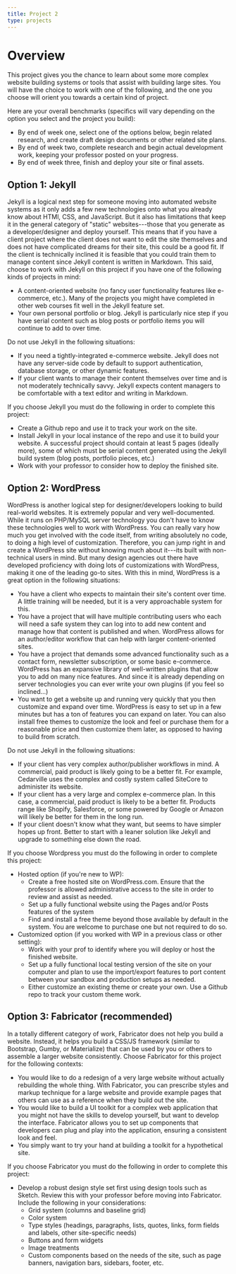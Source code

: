 ```yaml
---
title: Project 2
type: projects
---
```

# Overview

This project gives you the chance to learn about some more complex website building systems or tools that assist with building large sites.
You will have the choice to work with one of the following, and the one you choose will orient you towards a certain kind of project.

Here are your overall benchmarks (specifics will vary depending on the option you select and the project you build):

* By end of week one, select one of the options below, begin related research, and create draft design documents or other related site plans.
* By end of week two, complete research and begin actual development work, keeping your professor posted on your progress.
* By end of week three, finish and deploy your site or final assets.

## Option 1: Jekyll

Jekyll is a logical next step for someone moving into automated website systems as it only adds a few new technologies onto what you already know about HTMl, CSS, and JavaScript. But it also has limitations that keep it in the general category of "static" websites---those that you generate as a developer/designer and deploy yourself.
This means that if you have a client project where the client does not want to edit the site themselves and does not have complicated dreams for their site, this could be a good fit. If the client is technically inclined it is feasible that you could train them to manage content since Jekyll content is written in Markdown. This said, choose to work with Jekyll on this project if you have one of the following kinds of projects in mind:

* A content-oriented website (no fancy user functionality features like e-commerce, etc.). Many of the projects you might have completed in other web courses fit well in the Jekyll feature set.
* Your own personal portfolio or blog. Jekyll is particularly nice step if you have serial content such as blog posts or portfolio items you will continue to add to over time.

Do not use Jekyll in the following situations:

* If you need a tightly-integrated e-commerce website. Jekyll does not have any server-side code by default to support authentication, database storage, or other dynamic features.
* If your client wants to manage their content themselves over time and is not moderately technically savvy. Jekyll expects content managers to be comfortable with a text editor and writing in Markdown.

If you choose Jekyll you must do the following in order to complete this project:

* Create a Github repo and use it to track your work on the site.
* Install Jekyll in your local instance of the repo and use it to build your website. A successful project should contain at least 5 pages (ideally more), some of which must be serial content generated using the Jekyll build system (blog posts, portfolio pieces, etc.)
* Work with your professor to consider how to deploy the finished site.

## Option 2: WordPress

WordPress is another logical step for designer/developers looking to build real-world websites. It is extremely popular and very well-documented. While it runs on PHP/MySQL server technology you don't have to know these technologies well to work with WordPress. You can really vary how much you get involved with the code itself, from writing absolutely no code, to doing a high level of customization. Therefore, you can jump right in and create a WordPress site without knowing much about it---its built with non-technical users in mind. But many design agencies out there have developed proficiency with doing lots of customizations with WordPress, making it one of the leading go-to sites. With this in mind, WordPress is a great option in the following situations:

* You have a client who expects to maintain their site's content over time. A little training will be needed, but it is a very approachable system for this.
* You have a project that will have multiple contributing users who each will need a safe system they can log into to add new content and manage how that content is published and when. WordPress allows for an author/editor workflow that can help with larger content-oriented sites.
* You have a project that demands some advanced functionality such as a contact form, newsletter subscription, or some basic e-commerce. WordPress has an expansive library of well-written plugins that allow you to add on many nice features. And since it is already depending on server technologies you can ever write your own plugins (if you feel so inclined...)
* You want to get a website up and running very quickly that you then customize and expand over time. WordPress is easy to set up in a few minutes but has a ton of features you can expand on later. You can also install free themes to customize the look and feel or purchase them for a reasonable price and then customize them later, as opposed to having to build from scratch.

Do not use Jekyll in the following situations:

* If your client has very complex author/publisher workflows in mind. A commercial, paid product is likely going to be a better fit. For example, Cedarville uses the complex and costly system called SiteCore to administer its website.
* If your client has a very large and complex e-commerce plan. In this case, a commercial, paid product is likely to be a better fit. Products range like Shopify, Salesforce, or some powered by Google or Amazon will likely be better for them in the long run.
* If your client doesn't know what they want, but seems to have simpler hopes up front. Better to start with a leaner solution like Jekyll and upgrade to something else down the road.

If you choose Wordpress you must do the following in order to complete this project:

* Hosted option (if you're new to WP):
  * Create a free hosted site on WordPress.com. Ensure that the professor is allowed administrative access to the site in order to review and assist as needed.
  * Set up a fully functional website using the Pages and/or Posts features of the system
  * Find and install a free theme beyond those available by default in the system. You are welcome to purchase one but not required to do so.
* Customized option (if you worked with WP in a previous class or other setting):
  * Work with your prof to identify where you will deploy or host the finished website.
  * Set up a fully functional local testing version of the site on your computer and plan to use the import/export features to port content between your sandbox and production setups as needed.
  * Either customize an existing theme or create your own. Use a Github repo to track your custom theme work.

## Option 3: Fabricator (recommended)

In a totally different category of work, Fabricator does not help you build a website. Instead, it helps you build a CSS/JS framework (similar to Bootstrap, Gumby, or Materialize) that can be used by you or others to assemble a larger website consistently. Choose Fabricator for this project for the following contexts:

* You would like to do a redesign of a very large website without actually rebuilding the whole thing. With Fabricator, you can prescribe styles and markup technique for a large website and provide example pages that others can use as a reference when they build out the site.
* You would like to build a UI toolkit for a complex web application that you might not have the skills to develop yourself, but want to develop the interface. Fabricator allows you to set up components that developers can plug and play into the application, ensuring a consistent look and feel.
* You simply want to try your hand at building a toolkit for a hypothetical site.

If you choose Fabricator you must do the following in order to complete this project:

* Develop a robust design style set first using design tools such as Sketch. Review this with your professor before moving into Fabricator. Include the following in your considerations:
  * Grid system (columns and baseline grid)
  * Color system
  * Type styles (headings, paragraphs, lists, quotes, links, form fields and labels, other site-specific needs)
  * Buttons and form widgets
  * Image treatments
  * Custom components based on the needs of the site, such as page banners, navigation bars, sidebars, footer, etc.

